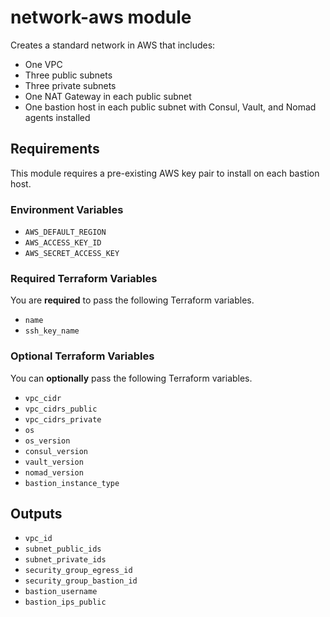 # network-aws module

Creates a standard network in AWS that includes:

- One VPC
- Three public subnets
- Three private subnets
- One NAT Gateway in each public subnet
- One bastion host in each public subnet with Consul, Vault, and Nomad agents installed

## Requirements

This module requires a pre-existing AWS key pair to install on each bastion host.

### Environment Variables

- `AWS_DEFAULT_REGION`
- `AWS_ACCESS_KEY_ID`
- `AWS_SECRET_ACCESS_KEY`

### Required Terraform Variables

You are **required** to pass the following Terraform variables.

- `name`
- `ssh_key_name`

### Optional Terraform Variables

You can **optionally** pass the following Terraform variables.

- `vpc_cidr`
- `vpc_cidrs_public`
- `vpc_cidrs_private`
- `os`
- `os_version`
- `consul_version`
- `vault_version`
- `nomad_version`
- `bastion_instance_type`

## Outputs

- `vpc_id`
- `subnet_public_ids`
- `subnet_private_ids`
- `security_group_egress_id`
- `security_group_bastion_id`
- `bastion_username`
- `bastion_ips_public`
